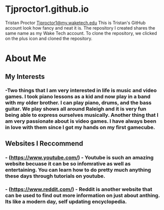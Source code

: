 # Tjproctor1.github.io
Tristan Proctor Tjproctor1@my.waketech.edu
This is Tristan's GitHub account look how fancy and neat it is.
The repository I created shares the same name as my Wake Tech account.
To clone the repository, we clicked on the plus icon and cloned the repository.

# About Me

## My Interests

### -Two things that I am very interested in life is music and video games. I took piano lessons as a kid and now play in a band with my older brother. I can play piano, drums, and the bass guitar. We play shows all around Raleigh and it is very fun being able to express ourselves musically. Another thing that I am very passionate about is video games. I have always been in love with them since I got my hands on my first gamecube. 

## Websites I Reccommend

### - (https://www.youtube.com/) - Youtube is such an amazing website becuase it can be so infomrative as well as entertaining. You can learn how to do pretty much anything these days through tutorials on youtube.

### - (https://www.reddit.com/) - Reddit is another website that can be used to find out more information on just about anthing. Its like a modern day, self updating encyclopedia.
